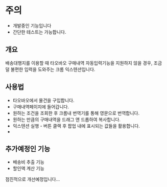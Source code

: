 # 주의
- 개발중인 기능입니다
- 간단한 테스트는 가능합니다.


## 개요
배송대행지를 이용할 때 타오바오 구매내역 자동입력기능을 지원하지 않을 경우, 조금 덜 불편한 입력을 도와주는 크롬 익스텐션입니다.

## 사용법
- 타오바오에서 물건을 구입합니다.
- 구매내역페이지에 들어갑니다.
- 원하는 조건을 조회한 후 크롬내 번역기를 통해 영문으로 번역합니다.
- 원하는 만큼의 구매내역을 드래그 앤 드롭하여 복사합니다.
- 익스텐션 실행 - 버튼 클랙 후 팝업 내에 표시되는 값들을 활용합니다.
- 


## 추가예정인 기능
- 배송비 추출 기능
- 할인액 계산 기능


점진적으로 개선예정입니다...
